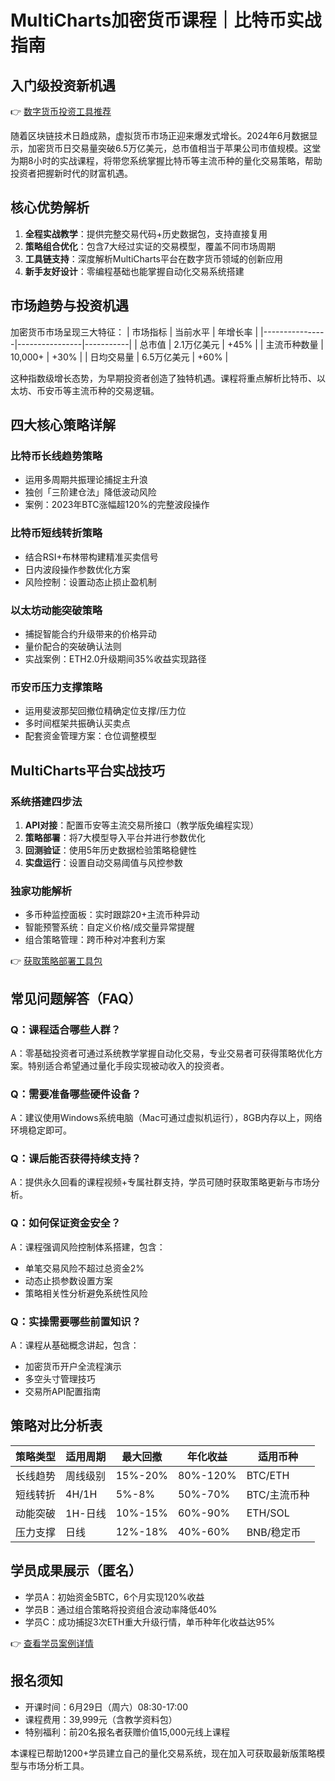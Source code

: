 # MultiCharts加密货币课程｜比特币实战指南

## 入门级投资新机遇
👉 [数字货币投资工具推荐](https://bit.ly/okx_welcome)

随着区块链技术日趋成熟，虚拟货币市场正迎来爆发式增长。2024年6月数据显示，加密货币日交易量突破6.5万亿美元，总市值相当于苹果公司市值规模。这堂为期8小时的实战课程，将带您系统掌握比特币等主流币种的量化交易策略，帮助投资者把握新时代的财富机遇。

## 核心优势解析
1. **全程实战教学**：提供完整交易代码+历史数据包，支持直接复用
2. **策略组合优化**：包含7大经过实证的交易模型，覆盖不同市场周期
3. **工具链支持**：深度解析MultiCharts平台在数字货币领域的创新应用
4. **新手友好设计**：零编程基础也能掌握自动化交易系统搭建

## 市场趋势与投资机遇
加密货币市场呈现三大特征：
| 市场指标       | 当前水平       | 年增长率  |
|----------------|----------------|-----------|
| 总市值         | 2.1万亿美元    | +45%      |
| 主流币种数量   | 10,000+        | +30%      |
| 日均交易量     | 6.5万亿美元    | +60%      |

这种指数级增长态势，为早期投资者创造了独特机遇。课程将重点解析比特币、以太坊、币安币等主流币种的交易逻辑。

## 四大核心策略详解
### 比特币长线趋势策略
- 运用多周期共振理论捕捉主升浪
- 独创「三阶建仓法」降低波动风险
- 案例：2023年BTC涨幅超120%的完整波段操作

### 比特币短线转折策略
- 结合RSI+布林带构建精准买卖信号
- 日内波段操作参数优化方案
- 风险控制：设置动态止损止盈机制

### 以太坊动能突破策略
- 捕捉智能合约升级带来的价格异动
- 量价配合的突破确认法则
- 实战案例：ETH2.0升级期间35%收益实现路径

### 币安币压力支撑策略
- 运用斐波那契回撤位精确定位支撑/压力位
- 多时间框架共振确认买卖点
- 配套资金管理方案：仓位调整模型

## MultiCharts平台实战技巧
### 系统搭建四步法
1. **API对接**：配置币安等主流交易所接口（教学版免编程实现）
2. **策略部署**：将7大模型导入平台并进行参数优化
3. **回测验证**：使用5年历史数据检验策略稳健性
4. **实盘运行**：设置自动交易阈值与风控参数

### 独家功能解析
- 多币种监控面板：实时跟踪20+主流币种异动
- 智能预警系统：自定义价格/成交量异常提醒
- 组合策略管理：跨币种对冲套利方案

👉 [获取策略部署工具包](https://bit.ly/okx_welcome)

## 常见问题解答（FAQ）
### Q：课程适合哪些人群？
A：零基础投资者可通过系统教学掌握自动化交易，专业交易者可获得策略优化方案。特别适合希望通过量化手段实现被动收入的投资者。

### Q：需要准备哪些硬件设备？
A：建议使用Windows系统电脑（Mac可通过虚拟机运行），8GB内存以上，网络环境稳定即可。

### Q：课后能否获得持续支持？
A：提供永久回看的课程视频+专属社群支持，学员可随时获取策略更新与市场分析。

### Q：如何保证资金安全？
A：课程强调风险控制体系搭建，包含：
- 单笔交易风险不超过总资金2%
- 动态止损参数设置方案
- 策略相关性分析避免系统性风险

### Q：实操需要哪些前置知识？
A：课程从基础概念讲起，包含：
- 加密货币开户全流程演示
- 多空头寸管理技巧
- 交易所API配置指南

## 策略对比分析表
| 策略类型     | 适用周期   | 最大回撤 | 年化收益 | 适用币种       |
|--------------|------------|----------|----------|----------------|
| 长线趋势     | 周线级别   | 15%-20%  | 80%-120% | BTC/ETH        |
| 短线转折     | 4H/1H      | 5%-8%    | 50%-70%  | BTC/主流币种   |
| 动能突破     | 1H-日线    | 10%-15%  | 60%-90%  | ETH/SOL        |
| 压力支撑     | 日线       | 12%-18%  | 40%-60%  | BNB/稳定币     |

## 学员成果展示（匿名）
- 学员A：初始资金5BTC，6个月实现120%收益
- 学员B：通过组合策略将投资组合波动率降低40%
- 学员C：成功捕捉3次ETH重大升级行情，单币种年化收益达95%

👉 [查看学员案例详情](https://bit.ly/okx_welcome)

## 报名须知
- 开课时间：6月29日（周六）08:30-17:00
- 课程费用：39,999元（含教学资料包）
- 特别福利：前20名报名者获赠价值15,000元线上课程

本课程已帮助1200+学员建立自己的量化交易系统，现在加入可获取最新版策略模型与市场分析工具。
